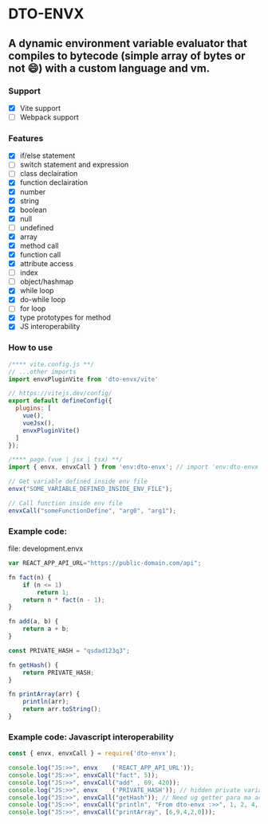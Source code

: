 
# DTO-ENVX

## A dynamic environment variable evaluator that compiles to bytecode (simple array of bytes or not 😄) with a custom language and vm.

### Support
- [x] Vite support
- [ ] Webpack support

### Features
- [x] if/else statement
- [ ] switch statement and expression
- [ ] class declairation
- [x] function declairation
- [x] number
- [x] string
- [x] boolean
- [x] null
- [ ] undefined
- [x] array
- [x] method call
- [x] function call
- [x] attribute access
- [ ] index
- [ ] object/hashmap
- [x] while loop
- [x] do-while loop
- [ ] for loop
- [x] type prototypes for method
- [x] JS interoperability

### How to use

```js
/**** vite.config.js **/
// ...other imports
import envxPluginVite from 'dto-envx/vite'

// https://vitejs.dev/config/
export default defineConfig({
  plugins: [
    vue(),
    vueJsx(),
    envxPluginVite()
  ]
});

/**** page.(vue | jsx | tsx) **/
import { envx, envxCall } from 'env:dto-envx'; // import 'env:dto-envx' instead of 'dto-envx'

// Get variable defined inside env file
envx("SOME_VARIABLE_DEFINED_INSIDE_ENV_FILE");

// Call function inside env file
envxCall("someFunctionDefine", "arg0", "arg1");
```

### Example code:

<span>file: development.envx</span>
```js
var REACT_APP_API_URL="https://public-domain.com/api";

fn fact(n) {
    if (n <= 1) 
        return 1;
    return n * fact(n - 1);
}

fn add(a, b) {
    return a + b;
}

const PRIVATE_HASH = "qsdad123q3";

fn getHash() {
    return PRIVATE_HASH;
}

fn printArray(arr) {
    println(arr);
    return arr.toString();
}
```

### Example code: Javascript interoperability
```js
const { envx, envxCall } = require('dto-envx');

console.log("JS:>>", envx    ('REACT_APP_API_URL'));
console.log("JS:>>", envxCall("fact", 5));
console.log("JS:>>", envxCall("add" , 69, 420));
console.log("JS:>>", envx    ('PRIVATE_HASH')); // hidden private variable basta nag start sa 'PRIVATE_'
console.log("JS:>>", envxCall("getHash")); // Need ug getter para ma access ang private variable
console.log("JS:>>", envxCall("println", "From dto-envx :>>", 1, 2, 4, 5, 6, "Hello!"));
console.log("JS:>>", envxCall("printArray", [6,9,4,2,0]));
```